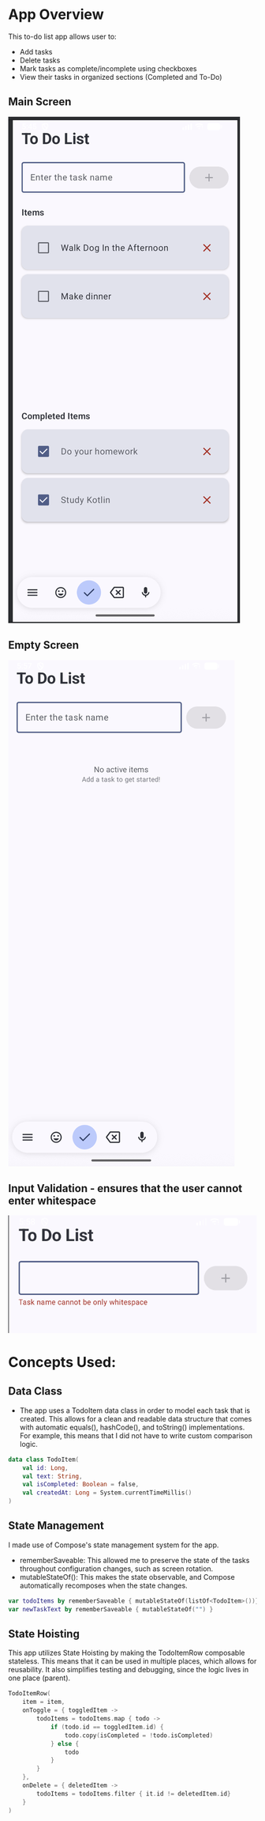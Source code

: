# App Overview 
This to-do list app allows user to:
- Add tasks
- Delete tasks
- Mark tasks as complete/incomplete using checkboxes
- View their tasks in organized sections (Completed and To-Do)

## Main Screen
![Main Screen](Screenshots/MainScreen.png)

## Empty Screen
![Empty Screen](Screenshots/EmptyState.png)

## Input Validation - ensures that the user cannot enter whitespace
![Input](Screenshots/InputValidation.png)

# Concepts Used:
## Data Class
- The app uses a TodoItem data class in order to model each task that is created. This allows for a clean and readable data structure that comes with automatic equals(), hashCode(), and toString() implementations. For example, this means that I did not have to write custom comparison logic.
```kotlin
data class TodoItem(
    val id: Long,
    val text: String,
    val isCompleted: Boolean = false,
    val createdAt: Long = System.currentTimeMillis()
)
```
## State Management
I made use of Compose's state management system for the app.
- rememberSaveable: This allowed me to preserve the state of the tasks throughout configuration changes, such as screen rotation.
- mutableStateOf(): This makes the state observable, and Compose automatically recomposes when the state changes.
```kotlin
var todoItems by rememberSaveable { mutableStateOf(listOf<TodoItem>())}
var newTaskText by rememberSaveable { mutableStateOf("") }
```
## State Hoisting
This app utilizes State Hoisting by making the TodoItemRow composable stateless. This means that it can be used in multiple places, which allows for reusability. It also simplifies testing and debugging, since the logic lives in one place (parent). 
```kotlin
TodoItemRow(
    item = item,
    onToggle = { toggledItem ->
        todoItems = todoItems.map { todo ->
            if (todo.id == toggledItem.id) {
                todo.copy(isCompleted = !todo.isCompleted)
            } else {
                todo
            }
        }
    },
    onDelete = { deletedItem ->
        todoItems = todoItems.filter { it.id != deletedItem.id}
    }
)
```
